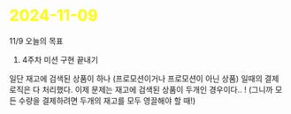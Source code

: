# <span style="color:yellow">2024-11-09</span>
11/9 오늘의 목표
1. 4주차 미션 구현 끝내기

일단 재고에 검색된 상품이 하나 (프로모션이거나 프로모션이 아닌 상품) 일때의 결제 로직은 다 처리했다.
이제 문제는 재고에 검색된 상품이 두개인 경우이다.. ! (그니까 모든 수량을 결제하려면 두개의 재고를 모두 영끌해야 할 때!)

